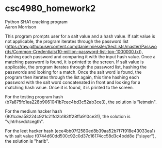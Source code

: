 # csc4980_homework2
Python SHA1 cracking program\
Aaron Morrison

This program prompts user for a salt value and a hash value. If salt value is not applicable, the program iterates through the password list (https://raw.githubusercontent.com/danielmiessler/SecLists/master/Passwords/Common-Credentials/10-million-password-list-top-1000000.txt), hashing each password and comparing it with the input hash value. Once a matching password is found, it is printed to the screen. If salt value is applicable, the program iterates through the password list, hashing the passwords and looking for a match. Once the salt word is found, the program then iterates through the list again, this time hashing each password with the salt word concatenated in front and looking for a matching hash value. Once it is found, it is printed to the screen.

For the testing program hash (b7a875fc1ea228b9061041b7cec4bd3c52ab3ce3), the solution is "letmein".

For the medium hacker hash (801cdea58224c921c21fd2b183ff28ffa910ce31), the solution is "vjhtrhsvdctcegth".

For the leet hacker hash (ece4bb07f2580ed8b39aa52b7f7f918e43033ea1) with salt value f0744d60dd500c92c0d37c16174cc58d3c4bdd8e ("slayer"), the solution is "harib".
